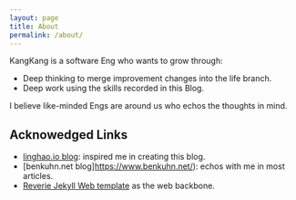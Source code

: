 ```yaml
---
layout: page
title: About
permalink: /about/
---
```


KangKang is a software Eng who wants to grow through:
- Deep thinking to merge improvement changes into the life branch.
- Deep work using the skills recorded in this Blog.

I believe like-minded Engs are around us who echos the thoughts in mind.

## Acknowedged Links

- [linghao.io blog](https://linghao.io/): inspired me in creating this blog.
- [benkuhn.net blog]https://www.benkuhn.net/): echos with me in most articles.  
- [Reverie Jekyll Web template](https://github.com/amitmerchant1990/reverie) as the web backbone.